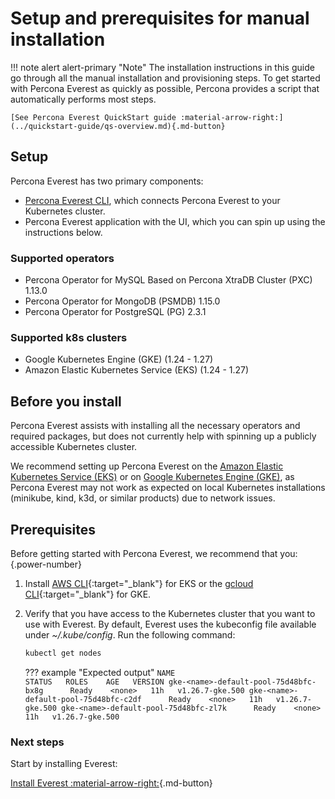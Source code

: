 # Setup and prerequisites for manual installation

!!! note alert alert-primary "Note"
    The installation instructions in this guide go through all the manual installation and provisioning steps. To get started with Percona Everest as quickly as possible, Percona provides a script that automatically performs most steps.

    [See Percona Everest QuickStart guide :material-arrow-right:](../quickstart-guide/qs-overview.md){.md-button}

## Setup

Percona Everest has two primary components:

* [Percona Everest CLI](https://docs.percona.com/everest/install/installEverestCLI.html), which connects Percona Everest to your Kubernetes cluster.
* Percona Everest application with the UI, which you can spin up using the instructions below.

### Supported operators

* Percona Operator for MySQL Based on Percona XtraDB Cluster (PXC) 1.13.0
* Percona Operator for MongoDB (PSMDB) 1.15.0
* Percona Operator for PostgreSQL (PG) 2.3.1

### Supported k8s clusters

* Google Kubernetes Engine (GKE) (1.24 - 1.27)
* Amazon Elastic Kubernetes Service (EKS) (1.24 - 1.27)

## Before you install

Percona Everest assists with installing all the necessary operators and required packages, but does not currently help with spinning up a publicly accessible Kubernetes cluster.

We recommend setting up Percona Everest on the [Amazon Elastic Kubernetes Service (EKS)](../quickstart-guide/eks.md) or on [Google Kubernetes Engine (GKE)](../quickstart-guide/gke.md), as Percona Everest may not work as expected on local Kubernetes installations (minikube, kind, k3d, or similar products) due to network issues.

## Prerequisites

Before getting started with Percona Everest, we recommend that you:
{.power-number}

1. Install [AWS CLI](https://docs.aws.amazon.com/cli/latest/userguide/getting-started-install.html){:target="_blank"} for EKS or the [gcloud CLI](https://cloud.google.com/sdk/docs/install){:target="_blank"} for GKE.
2. Verify that you have access to the Kubernetes cluster that you want to use with Everest. By default, Everest uses the kubeconfig file available under *~/.kube/config*. Run the following command:
    
    ```sh 
    kubectl get nodes
    ```

    ??? example "Expected output"
        ```
            NAME                                       STATUS   ROLES    AGE   VERSION
            gke-<name>-default-pool-75d48bfc-bx8g      Ready    <none>   11h   v1.26.7-gke.500
            gke-<name>-default-pool-75d48bfc-c2df      Ready    <none>   11h   v1.26.7-gke.500
            gke-<name>-default-pool-75d48bfc-zl7k      Ready    <none>   11h   v1.26.7-gke.500
        ```

### Next steps

Start by installing Everest: 

[Install Everest :material-arrow-right:](installEverest.md){.md-button}

